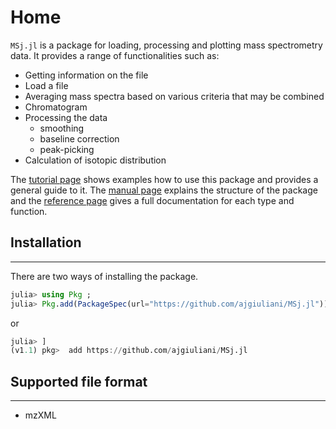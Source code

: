 Home
====

`MSj.jl` is a package for loading, processing and plotting mass spectrometry data. It provides a range of functionalities such as:
* Getting information on the file
* Load a file
* Averaging mass spectra based on various criteria that may be combined
* Chromatogram
* Processing the data
   - smoothing
   - baseline correction
   - peak-picking
* Calculation of isotopic distribution

The [tutorial page](tutorial.md) shows examples how to use this package and provides a general guide to it. The [manual page](manual.md) explains the structure of the package and the [reference page](reference.md) gives a full documentation for each type and function.


## Installation
---------------
There are two ways of installing the package.
```julia
julia> using Pkg ;
julia> Pkg.add(PackageSpec(url="https://github.com/ajgiuliani/MSj.jl"))
```

or

```julia
julia> ]
(v1.1) pkg>  add https://github.com/ajgiuliani/MSj.jl
```


## Supported file format
-----------
  - mzXML
